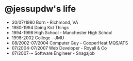 @jessupdw's life
===============

- 30/07/1980 Born - Richmond, VA
- 1980-1994 Doing Kid Things
- 1994-1998 High School - Manchester High School
- 1998-2002 College - JMU
- 08/2002-07/2004 Computer Guy - CooperHeat MQS/ATS
- 07/2004-07/2007 Web Developer - Royall & Co
- 07/2007-~ Software Engineer - Snagajob
